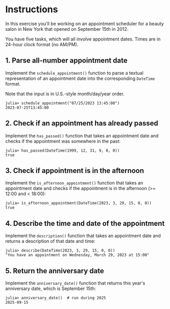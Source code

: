 # Instructions

In this exercise you'll be working on an appointment scheduler for a beauty salon in New York that opened on September 15th in 2012.

You have five tasks, which will all involve appointment dates.
Times are in 24-hour clock format (no AM/PM).

## 1. Parse all-number appointment date

Implement the `schedule_appointment()` function to parse a textual representation of an appointment date into the corresponding `DateTime` format.

Note that the input is in U.S.-style month/day/year order.

```julia-repl
julia> schedule_appointment("07/25/2023 13:45:00")
2023-07-25T13:45:00
```

## 2. Check if an appointment has already passed

Implement the `has_passed()` function that takes an appointment date and checks if the appointment was somewhere in the past:

```julia-repl
julia> has_passed(DateTime(1999, 12, 31, 9, 0, 0))
true
```

## 3. Check if appointment is in the afternoon

Implement the `is_afternoon_appointment()` function that takes an appointment date and checks if the appointment is in the afternoon (>= 12:00 and < 18:00):

```julia-repl
julia> is_afternoon_appointment(DateTime(2023, 3, 29, 15, 0, 0))
true
```

## 4. Describe the time and date of the appointment

Implement the `description()` function that takes an appointment date and returns a description of that date and time:

```julia-repl
julia> describe(DateTime(2023, 3, 29, 15, 0, 0))
"You have an appointment on Wednesday, March 29, 2023 at 15:00"
```

## 5. Return the anniversary date

Implement the `anniversary_date()` function that returns this year's anniversary date, which is September 15th:

```julia-repl
julia> anniversary_date()  # run during 2025
2025-09-15
```
